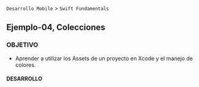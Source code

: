 
`Desarrollo Mobile` > `Swift Fundamentals`


## Ejemplo-04, Colecciones

### OBJETIVO

- Aprender a utilizar los Assets de un proyecto en Xcode y el manejo de colores.

#### DESARROLLO


